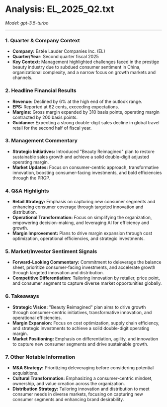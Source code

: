 # Analysis: EL_2025_Q2.txt

*Model: gpt-3.5-turbo*

---

### 1. Quarter & Company Context
- **Company:** Estée Lauder Companies Inc. (EL)
- **Quarter/Year:** Second quarter fiscal 2025
- **Key Context:** Management highlighted challenges faced in the prestige beauty industry due to subdued consumer sentiment in China, organizational complexity, and a narrow focus on growth markets and channels.

### 2. Headline Financial Results
- **Revenue:** Declined by 6% at the high end of the outlook range.
- **EPS:** Reported at 62 cents, exceeding expectations.
- **Margins:** Gross margin expanded by 310 basis points, operating margin contracted by 200 basis points.
- **Guidance:** Expecting a strong double-digit sales decline in global travel retail for the second half of fiscal year.

### 3. Management Commentary
- **Strategic Initiatives:** Introduced "Beauty Reimagined" plan to restore sustainable sales growth and achieve a solid double-digit adjusted operating margin.
- **Market Updates:** Focus on consumer-centric approach, transformative innovation, boosting consumer-facing investments, and bold efficiencies through the PRGP.

### 4. Q&A Highlights
- **Retail Strategy:** Emphasis on capturing new consumer segments and enhancing consumer coverage through targeted innovation and distribution.
- **Operational Transformation:** Focus on simplifying the organization, empowering decision-making, and leveraging AI for efficiency and growth.
- **Margin Improvement:** Plans to drive margin expansion through cost optimization, operational efficiencies, and strategic investments.

### 5. Market/Investor Sentiment Signals
- **Forward-Looking Commentary:** Commitment to deleverage the balance sheet, prioritize consumer-facing investments, and accelerate growth through targeted innovation and distribution.
- **Competitive Differentiation:** Tailoring innovation by retailer, price point, and consumer segment to capture diverse market opportunities globally.

### 6. Takeaways
- **Strategic Vision:** "Beauty Reimagined" plan aims to drive growth through consumer-centric initiatives, transformative innovation, and operational efficiencies.
- **Margin Expansion:** Focus on cost optimization, supply chain efficiency, and strategic investments to achieve a solid double-digit operating margin.
- **Market Positioning:** Emphasis on differentiation, agility, and innovation to capture new consumer segments and drive sustainable growth.

### 7. Other Notable Information
- **M&A Strategy:** Prioritizing deleveraging before considering potential acquisitions.
- **Cultural Transformation:** Emphasizing a consumer-centric mindset, ownership, and value creation across the organization.
- **Distribution Strategy:** Tailoring innovation and distribution to meet consumer needs in diverse markets, focusing on capturing new consumer segments and enhancing brand desirability.